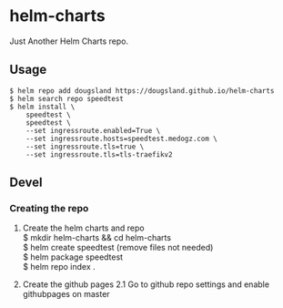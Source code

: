 # helm-charts
Just Another Helm Charts repo.

## Usage
```
$ helm repo add dougsland https://dougsland.github.io/helm-charts  
$ helm search repo speedtest  
$ helm install \  
    speedtest \  
    speedtest \  
    --set ingressroute.enabled=True \  
    --set ingressroute.hosts=speedtest.medogz.com \  
    --set ingressroute.tls=true \  
    --set ingressroute.tls=tls-traefikv2  
```
## Devel
### Creating the repo
1. Create the helm charts and repo  
$ mkdir helm-charts && cd helm-charts  
$ helm create speedtest  (remove files not needed)  
$ helm package speedtest  
$ helm repo index .  
  
2. Create the github pages
2.1 Go to github repo settings and enable githubpages on master
